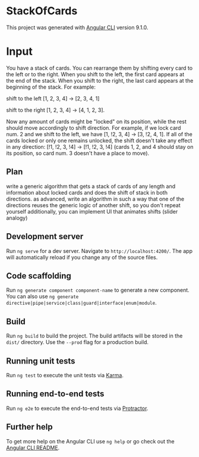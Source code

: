 # StackOfCards

This project was generated with [Angular CLI](https://github.com/angular/angular-cli) version 9.1.0.

# Input
You have a stack of cards. You can rearrange them by shifting every card to the left or to the right. When you shift to the left, the first card appears at the end of the stack. When you shift to the right, the last card appears at the beginning of the stack.
For example:

shift to the left [1, 2, 3, 4] -> [2, 3, 4, 1]

shift to the right [1, 2, 3, 4] -> [4, 1, 2, 3].

Now any amount of cards might be "locked" on its position, while the rest should move accordingly to shift direction.
For example, if we lock card num. 2 and we shift to the left, we have [1, !2, 3, 4] -> [3, !2, 4, 1].
If all of the cards locked or only one remains unlocked, the shift doesn't take any effect in any direction: [!1, !2, 3, !4] -> [!1, !2, 3, !4] (cards 1, 2, and 4 should stay on its position, so card num. 3 doesn't have a place to move).

## Plan

write a generic algorithm that gets a stack of cards of any length and information about locked cards and does the shift of stack in both directions.
as advanced, write an algorithm in such a way that one of the directions reuses the generic logic of another shift, so you don't repeat yourself
additionally, you can implement UI that animates shifts (slider analogy)

## Development server

Run `ng serve` for a dev server. Navigate to `http://localhost:4200/`. The app will automatically reload if you change any of the source files.

## Code scaffolding

Run `ng generate component component-name` to generate a new component. You can also use `ng generate directive|pipe|service|class|guard|interface|enum|module`.

## Build

Run `ng build` to build the project. The build artifacts will be stored in the `dist/` directory. Use the `--prod` flag for a production build.

## Running unit tests

Run `ng test` to execute the unit tests via [Karma](https://karma-runner.github.io).

## Running end-to-end tests

Run `ng e2e` to execute the end-to-end tests via [Protractor](http://www.protractortest.org/).

## Further help

To get more help on the Angular CLI use `ng help` or go check out the [Angular CLI README](https://github.com/angular/angular-cli/blob/master/README.md).


